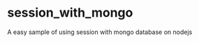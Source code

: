 session_with_mongo
==================

A easy sample of using session with mongo database on nodejs
